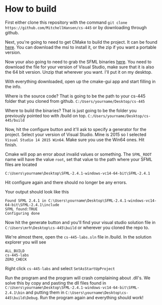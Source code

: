 # How to build

First either clone this repository with the command `git clone https://github.com/MitchellHansen/cs-445` or by downloading through github.

Next, you're going to need to get CMake to build the project. It can be found [here](https://cmake.org/download/). 
You can download the msi to install it, or the zip if you want a portable version.

Now your also going to need to grab the SFML binaries [here](http://www.sfml-dev.org/download/sfml/2.4.1/).
You need to download the file for your version of Visual Studio, make sure that it is also the 64 bit version.
Unzip that wherever you want. I'll put it on my desktop.

With everything downloaded, open up the cmake-gui app and start filling in the info.

Where is the source code? That is going to be the path to your cs-445 folder that you cloned from github.
`C:/Users/yourname/Desktop/cs-445`

Where to build the binaries? That is just going to be the folder you previously pointed too with /build on top.
`C:/Users/yourname/Desktop/cs-445/build`

Now, hit the configure button and it'll ask to specify a generator for the project. Select your version
of Visual Studio. Mine is 2015 so I selected `Visual Studio 14 2015 Win64`. Make sure you use the Win64
ones. Hit finish.

Cmake will pop an error about invalid values or something. The `SFML_ROOT` name will have the value `root`, set that value to
the path where your SFML files are located

`C:\Users\yourname\Desktop\SFML-2.4.1-windows-vc14-64-bit\SFML-2.4.1`

Hit configure again and there should no longer be any errors.

Your output should look like this

```
Found SFML 2.4.1 in C:\Users\yourname\Desktop\SFML-2.4.1-windows-vc14-64-bit\SFML-2.4.1\include
SFML found:TRUE
Configuring done
```

Now hit the generate button and you'll find your visual studio solution file in
`C:\Users\mrh\Desktop\cs-445\build` or wherever you cloned the repo to.

We're almost there, open the `cs-445-labs.sln` file in /build. In the solution explorer you will see
```
ALL_BUILD
cs-445-labs
ZERO_CHECK
```

Right click `cs-445-labs` and select `SetAsStartUpProject`

Run the program and the program will crash complaining about .dll's. We solve this by copy and pasting the
dll files found in `C:\Users\yourname\Desktop\SFML-2.4.1-windows-vc14-64-bit\SFML-2.4.1\bin` and putting them
in `C:\Users\yourname\Desktop\cs-445\build\Debug`. Run the program again and everything should work!
